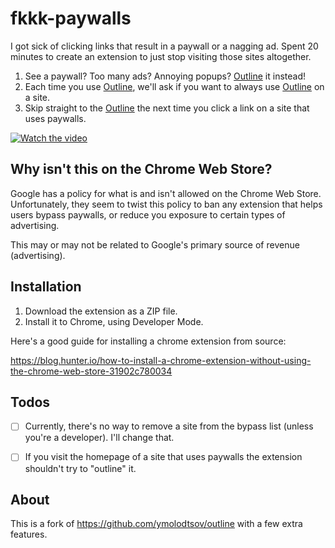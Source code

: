 # fkkk-paywalls

I got sick of clicking links that result in a paywall or a nagging ad. Spent 20 minutes to create an extension to just stop visiting those sites altogether.

1. See a paywall? Too many ads? Annoying popups? [Outline](https://outline.com/) it instead!
2. Each time you use [Outline](https://outline.com/), we'll ask if you want to always use [Outline](https://outline.com/) on a site.
3. Skip straight to the [Outline](https://outline.com/) the next time you click a link on a site that uses paywalls.

[![Watch the video](https://thumbs.gfycat.com/CoordinatedAliveGalapagosmockingbird-size_restricted.gif)](https://gfycat.com/ifr/CoordinatedAliveGalapagosmockingbird)

## Why isn't this on the Chrome Web Store?

Google has a policy for what is and isn't allowed on the Chrome Web Store. Unfortunately, they seem to twist this policy to ban any extension that helps users bypass paywalls, or reduce you exposure to certain types of advertising. 

This may or may not be related to Google's primary source of revenue (advertising).


## Installation

1. Download the extension as a ZIP file.
2. Install it to Chrome, using Developer Mode.

Here's a good guide for installing a chrome extension from source:

https://blog.hunter.io/how-to-install-a-chrome-extension-without-using-the-chrome-web-store-31902c780034


## Todos

* [ ] Currently, there's no way to remove a site from the bypass list (unless you're a developer). I'll change that.
* [ ] If you visit the homepage of a site that uses paywalls the extension shouldn't try to "outline" it.


## About

This is a fork of https://github.com/ymolodtsov/outline with a few extra features.
